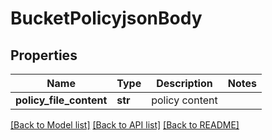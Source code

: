 # BucketPolicyjsonBody

## Properties
Name | Type | Description | Notes
------------ | ------------- | ------------- | -------------
**policy_file_content** | **str** | policy content | 

[[Back to Model list]](../README.md#documentation-for-models) [[Back to API list]](../README.md#documentation-for-api-endpoints) [[Back to README]](../README.md)

